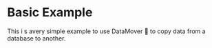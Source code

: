 # Basic Example #

This i s avery simple example to use DataMover 🐼 to copy data from a database to another.

